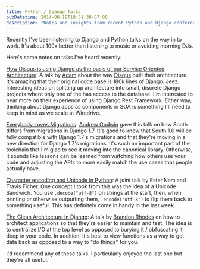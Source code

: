```yaml
---
title: Python / Django Talks
pubDatetime: 2014-08-18T19:51:38-07:00
description: "Notes and insights from recent Python and Django conference talks"
---
```

Recently I've been listening to Django and Python talks on the way in to work. It's about 100x better than listening to music or avoiding morning DJs.

Here's some notes on talks I've heard recently:

[How Disqus is using Django as the basis of our Service Oriented Architecture](https://ep2014.europython.eu/en/schedule/sessions/60/): A talk by [Adam](@NorthIsUp) about the way [Disqus](https://disqus.com) built their architecture. It's amazing that their original code base is 180k lines of Django. Jeez. Interesting ideas on splitting up architecture into small, discrete Django projects where only one of the has access to the database. I'm interested to hear more on their experience of using Django Rest Framework. Either way, thinking about Django apps as components in SOA is something I'll need to keep in mind as we scale at Wiredrive.

[Everybody Loves Migrations](https://www.youtube.com/watch?v=JXGW56CGsCM): [Andrew Godwin](https://twitter.com/andrewgodwin) gave this talk on how South differs from migrations in Django 1.7. It's good to know that South 1.0 will be fully compatible with Django 1.7's migrations and that they're moving in a new direction for Django 1.7's migrations. It's such an important part of the toolchain that I'm glad to see it moving into the canonical library. Otherwise, it sounds like lessons can be learned from watching how others use your code and adjusting the APIs to more easily match the use cases that people actually have.


[Character encoding and Unicode in Python](http://pyvideo.org/video/2625/character-encoding-and-unicode-in-python): A joint talk by Ester Nam and Travis Ficher. One concept I took from this was the idea of a Unicode Sandwich. You use `.decode("utf-8")` on strings at the start, then, when printing or otherwise outputting them, `.encode("utf-8")` to flip them back to something useful. This has definitely come in handy in the last week.


[The Clean Architecture in Django](http://www.pyvideo.org/video/2840/the-clean-architecture-in-python): A talk by [Brandon Rhodes](https://twitter.com/brandon_rhodes) on how to architect applications so that they're easier to maintain and test. The idea is to centralize I/O at the top level as opposed to burying it / obfuscating it deep in your code. In addition, it's best to view functions as a way to get data back as opposed to a way to "do things" for you. 

I'd recommend any of these talks. I particularly enjoyed the last one but they're all useful.
